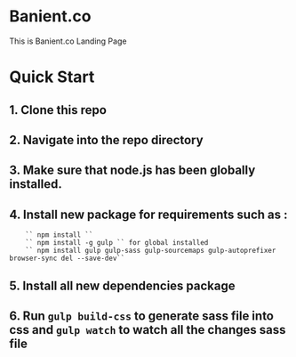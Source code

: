 # Banient.co
This is Banient.co Landing Page

# Quick Start
## 1. Clone this repo
## 2. Navigate into the repo directory
## 3. Make sure that node.js has been globally installed.
## 4. Install new package for requirements such as :
        `` npm install ``
        `` npm install -g gulp `` for global installed
        `` npm install gulp gulp-sass gulp-sourcemaps gulp-autoprefixer browser-sync del --save-dev``
## 5. Install all new dependencies package
## 6. Run ``gulp build-css`` to generate sass file into css and ``gulp watch`` to watch all the changes sass file
